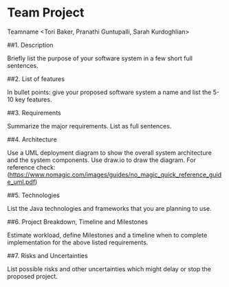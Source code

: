 # Team Project <uPlan>
Teamname <Tori Baker, Pranathi Guntupalli, Sarah Kurdoghlian>

##1. Description

Briefly list the purpose of your software system in a few short full sentences.

##2.	List of features

In bullet points: give your proposed software system a name and list the 5-10 key features.

##3.	Requirements

Summarize the major requirements. List as full sentences.

##4.	Architecture

Use a UML deployment diagram to show the overall system architecture and the system components. Use draw.io to draw the diagram. For reference check: (https://www.nomagic.com/images/guides/no_magic_quick_reference_guide_uml.pdf)

##5.	Technologies

List the Java technologies and frameworks that you are planning to use.

##6.	Project Breakdown, Timeline and Milestones

Estimate workload, define Milestones and a timeline when to complete implementation for the above listed requirements.

##7.	Risks and Uncertainties

List possible risks and other uncertainties which might delay or stop the proposed project.
